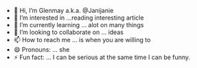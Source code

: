 - 👋 Hi, I’m Glenmay a.k.a. @Janijanie
- 👀 I’m interested in ...reading interesting article
- 🌱 I’m currently learning ... alot on many things
- 💞️ I’m looking to collaborate on ... ideas
- 📫 How to reach me ... is when you are willing to
- 😄 Pronouns: ... she
- ⚡ Fun fact: ... I can be serious at the same time I can be funny.

<!---
Janijanie/Janijanie is a ✨ special ✨ repository because its `README.md` (this file) appears on your GitHub profile.
You can click the Preview link to take a look at your changes.
--->
